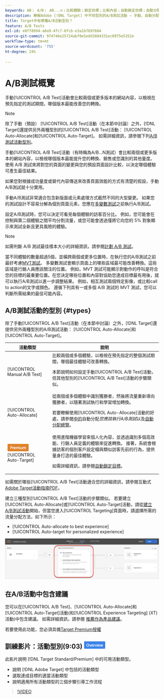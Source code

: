 ```yaml
---
keywords: AB； A/B； AB...n；比較體驗；鎖定目標；比較內容；自動鎖定目標；自動分配
description: 瞭解Adobe [!DNL Target] 中不同型別的A/B測試活動 — 手動、自動分配和自動鎖定目標。 選擇適合您的選擇。
title: Target中有哪種A/B活動型別？
feature: A/B Tests
exl-id: e8ff8994-a0a9-4fc7-8fcb-e3a1b7697604
source-git-commit: 974746e25724abf0e5edd3884331ec0975e5352e
workflow-type: tm+mt
source-wordcount: '755'
ht-degree: 24%

---
```


# A/B測試概覽

手動[!UICONTROL A/B Test]活動會比較兩個或更多版本的網站內容，以檢視在預先指定的測試期間，哪個版本最能改善您的轉換。

>[!NOTE]
>
>除了手動（預設） [!UICONTROL A/B Test]活動（在本節中討論）之外，[!DNL Target]還提供另外兩種型別的[!UICONTROL A/B Test]活動： [!UICONTROL Auto-Allocate]和[!UICONTROL Auto-Target]。 如需詳細資訊，請參閱下列[A/B測試活動型別](#types)。

手動[!UICONTROL A/B Test]活動（有時稱為A/B...N測試）會比較兩個或更多版本的網站內容，以檢視哪個版本最能提升您的轉換、銷售或您識別的其他量度。 使用 A/B 測試來將對您的頁面的變更與您的預設頁面設計比較，以決定哪個體驗可產生最佳結果。

如果您對根據成功量度或替代內容傳送來改善頁面效能的方式有清楚的假設，手動A/B測試就十分實用。

手動A/B測試非常適合包含新版面或元素處理方式截然不同的大型變更。 如果您的測試設計不容易分解為個別頁面元素，您應在[多變數測試](/help/main/c-activities/c-multivariate-testing/multivariate-testing.md)之前執行A/B測試。

設定A/B測試時，您可以決定可看見每個體驗的訪客百分比。 例如，您可能會在控制與第二個體驗之間平均分割流量，或您可能會透過僅將它向您的 5% 對象顯示來測試全新且更具風險的體驗。

>[!NOTE]
>
>如需判斷 A/B 測試最佳樣本大小的詳細資訊，請參閱[計劃 A/B 測試](/help/main/c-activities/t-test-ab/sample-size-determination.md)。

當不同體驗的數量超過5個，並橫跨兩個或更多位置時，在執行您的A/B測試之前最好考慮[MVT測試](/help/main/c-activities/c-multivariate-testing/multivariate-testing.md)。 多變數測試會顯示頁面上的哪些區域最可能改善轉換。這些區域是行銷人員應該關注的位置。 例如，MVT 測試可能顯示對動作的呼叫是符合您的目標的最重要位置。在您決定哪些位置和內容對協助您達成目標最有用後，就可以執行A/B測試以進一步調整結果。 例如，相互測試兩個特定影像，或比較call to action的文字或顏色。 遵循下列具有一或多個 A/B 測試的 MVT 測試，您可以判斷所需結果的最佳可能內容。

## A/B測試活動的型別 {#types}

除了手動[!UICONTROL A/B Test]活動（在本節中討論）之外，[!DNL Target]還提供另外兩種型別的A/B測試活動： [!UICONTROL Auto-Allocate]和[!UICONTROL Auto-Target]。

| 活動類型 | 說明 |
| --- | --- |
| [!UICONTROL Manual A/B Test] | 比較兩個或多個體驗，以檢視在預先指定的整個測試期間，哪個最佳體驗可改善轉換。<P>本節說明如何設定手動[!UICONTROL A/B Test]活動，但其他型別的[!UICONTROL A/B Test]活動的步驟類似。 |
| [!UICONTROL Auto-Allocate] | 從兩個或多個體驗中識別獲勝者，然後將流量重新導向獲勝者，以隨著測試執行和學習增加轉換。<P>若要瞭解使用[!UICONTROL Auto-Allocate]活動的好處，請參閱[中的](/help/main/c-activities/t-test-ab/sample-size-determination.md#auto-allocate)自動分配&#x200B;*您應該執行A/B測試*&#x200B;以及[自動分配總覽](/help/main/c-activities/automated-traffic-allocation/automated-traffic-allocation.md)。 |
| ![進階徽章](/help/main/assets/premium.png) [!UICONTROL Auto-Target] | 使用進階機器學習來個人化內容，並透過識別多個高效能、行銷人員定義的體驗來促進轉換。 接著，系統會根據訪客的個別客戶設定檔與類似訪客先前的行為，提供量身打造的最佳體驗。<P>如需詳細資訊，請參閱[自動鎖定目標](/help/main/c-activities/auto-target/auto-target-to-optimize.md)。 |

如需關於哪些[!UICONTROL A/B Test]活動適合您的詳細資訊，請參閱互動式[Adobe Target活動指南PDF](/help/main/c-activities/target-activities-guide.md)。

建立三種型別[!UICONTROL A/B Test]活動的步驟類似。 若要建立[!UICONTROL Auto-Allocate]或[!UICONTROL Auto-Target]活動，請從[建立A/B測試活動](/help/main/c-activities/t-test-ab/t-test-create-ab/test-create-ab.md)開始，但當您進入[!UICONTROL Targeting]頁面時，請選擇所需的流量分配方法，如下所示：

* [!UICONTROL Auto-allocate to best experience]
* [!UICONTROL Auto-target for personalized experience]

![流量分配方法設定](/help/main/c-activities/t-test-ab/t-test-create-ab/assets/traffic-allocation-method.png)

## 在A/B活動中包含建議

您可以在[!UICONTROL A/B Test]、[!UICONTROL Auto-Allocate]和[!UICONTROL Auto-Target]活動(和[!UICONTROL Experience Targeting] (XT)活動)中包含建議。 如需詳細資訊，請參閱 [推薦作為產品建議](/help/main/c-recommendations/recommendations-as-an-offer.md)。

若要使用此功能，您必須具備[Target Premium授權](/help/main/c-intro/intro.md#premium)

## 訓練影片：活動型別(9:03) ![總覽徽章](/help/main/assets/overview.png)

此影片說明 [!DNL Target Standard/Premium] 中的可用活動類型。

* 說明 [!DNL Adobe Target] 中包括的活動類型
* 選取達成目標的適當活動類型
* 說明適用所有活動類型的三個步驟引導工作流程

>[!VIDEO](https://video.tv.adobe.com/v/17386)
